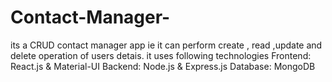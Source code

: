 # Contact-Manager-
its a CRUD contact manager app ie it can perform create , read ,update and delete operation of users detais.
it  uses following technologies
Frontend: React.js & Material-UI
Backend: Node.js & Express.js
Database: MongoDB
